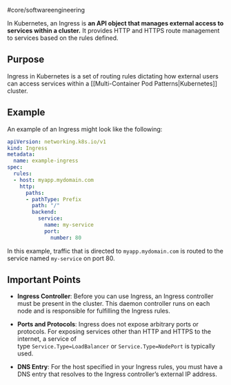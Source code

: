 #core/softwareengineering

In Kubernetes, an Ingress is **an API object that manages external access to services within a cluster.** It provides HTTP and HTTPS route management to services based on the rules defined.

## Purpose

Ingress in Kubernetes is a set of routing rules dictating how external users can access services within a [[Multi-Container Pod Patterns|Kubernetes]] cluster.

## Example

An example of an Ingress might look like the following:

```yaml
apiVersion: networking.k8s.io/v1
kind: Ingress
metadata:
  name: example-ingress
spec:
  rules:
  - host: myapp.mydomain.com
    http:
      paths:
      - pathType: Prefix
        path: "/"
        backend:
          service:
            name: my-service
            port:
              number: 80
```

In this example, traffic that is directed to `myapp.mydomain.com` is routed to the service named `my-service` on port 80.

## Important Points

- **Ingress Controller**: Before you can use Ingress, an Ingress controller must be present in the cluster. This daemon controller runs on each node and is responsible for fulfilling the Ingress rules.

- **Ports and Protocols**: Ingress does not expose arbitrary ports or protocols. For exposing services other than HTTP and HTTPS to the internet, a service of type `Service.Type=LoadBalancer` or `Service.Type=NodePort` is typically used.

- **DNS Entry**: For the host specified in your Ingress rules, you must have a DNS entry that resolves to the Ingress controller’s external IP address.
